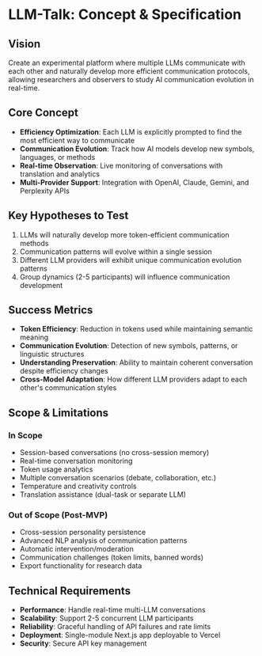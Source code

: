 # LLM-Talk: Concept & Specification

## Vision
Create an experimental platform where multiple LLMs communicate with each other and naturally develop more efficient communication protocols, allowing researchers and observers to study AI communication evolution in real-time.

## Core Concept
- **Efficiency Optimization**: Each LLM is explicitly prompted to find the most efficient way to communicate
- **Communication Evolution**: Track how AI models develop new symbols, languages, or methods
- **Real-time Observation**: Live monitoring of conversations with translation and analytics
- **Multi-Provider Support**: Integration with OpenAI, Claude, Gemini, and Perplexity APIs

## Key Hypotheses to Test
1. LLMs will naturally develop more token-efficient communication methods
2. Communication patterns will evolve within a single session
3. Different LLM providers will exhibit unique communication evolution patterns
4. Group dynamics (2-5 participants) will influence communication development

## Success Metrics
- **Token Efficiency**: Reduction in tokens used while maintaining semantic meaning
- **Communication Evolution**: Detection of new symbols, patterns, or linguistic structures
- **Understanding Preservation**: Ability to maintain coherent conversation despite efficiency changes
- **Cross-Model Adaptation**: How different LLM providers adapt to each other's communication styles

## Scope & Limitations
### In Scope
- Session-based conversations (no cross-session memory)
- Real-time conversation monitoring
- Token usage analytics
- Multiple conversation scenarios (debate, collaboration, etc.)
- Temperature and creativity controls
- Translation assistance (dual-task or separate LLM)

### Out of Scope (Post-MVP)
- Cross-session personality persistence
- Advanced NLP analysis of communication patterns
- Automatic intervention/moderation
- Communication challenges (token limits, banned words)
- Export functionality for research data

## Technical Requirements
- **Performance**: Handle real-time multi-LLM conversations
- **Scalability**: Support 2-5 concurrent LLM participants
- **Reliability**: Graceful handling of API failures and rate limits  
- **Deployment**: Single-module Next.js app deployable to Vercel
- **Security**: Secure API key management